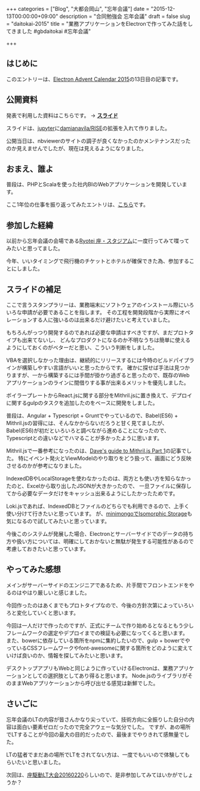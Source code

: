 +++
categories = ["Blog", "大都会岡山", "忘年会議"]
date = "2015-12-13T00:00:00+09:00"
description = "合同勉強会 忘年会議"
draft = false
slug = "daitokai-2015"
title = "業務アプリケーションをElectronで作ってみた話をしてきました #gbdaitokai #忘年会議"

+++

## はじめに

このエントリーは、[Electron Advent Calendar 2015](http://qiita.com/advent-calendar/2015/electron)の13日目の記事です。

## 公開資料

発表で利用した資料はこちらです。 -> **[スライド](http://nbviewer.ipython.org/format/slides/github/grimrose/gbdaitokai2015/blob/4b8f0eefd0ee5cdcca1e0af072c6754b2b9b3163/Business%20applications%20written%20in%20Electron.ipynb#/)**

スライドは、[jupyter](http://jupyter.org)に[damianavila/RISE](https://github.com/damianavila/RISE)の拡張を入れて作りました。

公開当日は、nbviewerのサイトの調子が良くなかったのかメンテナンスだったのか見えませんでしたが、現在は見えるようになりました。

## おまえ、誰よ

普段は、PHPとScalaを使った社内BIのWebアプリケーションを開発しています。

ここ1年位の仕事を振り返ってみたエントリは、[こちら](/2015/12/career-change)です。

## 参加した経緯

以前から忘年会議の会場である[Ryotei 座・スタジアム](http://www.233-3959.com/ryoutei/index.html)に一度行ってみて喋ってみたいと思ってました。

今年、いいタイミングで飛行機のチケットとホテルが確保できた為、参加することにしました。

## スライドの補足

ここで言うスタンプラリーは、業務端末にソフトウェアのインストール際にいろいろな申請が必要であることを指します。
その工程を開発段階から実際にオペレーションする人に強いるのは出来るだけ避けたいと考えていました。

もちろんがっつり開発するのであれば必要な申請はすべきですが、まだプロトタイプも出来てないし、
どんなプロダクトになるのか不明なうちは簡単に使えるようにしておくのがベターだと思い、こういう判断をしました。

VBAを選択しなかった理由は、継続的にリリースするには今時のビルドパイプラインが構築しやすい言語がいいと思ったからです。
確かに探せば手法は見つかりますが、一から構築するには手間が掛かり過ぎると思ったので、既存のWebアプリケーションのラインに間借りする事が出来るメリットを優先しました。

ボイラープレートからReact.jsに関する部分をMithril.jsに置き換えて、デプロイに関するgulpのタスクを追加したのをベースに開発をしました。

普段は、Angular + Typescript + Gruntでやっているので、Babel(ES6) + Mithril.jsの習得には、そんなかからないだろうと甘く見てましたが、
Babel(ES6)が初だといろいろと調べながら進めることになったので、Typescriptとの違いなどでハマることが多かったように思います。

Mithril.jsで一番参考になったのは、[Dave's guide to Mithril.js Part 1](http://ratfactor.com/daves-guide-to-mithril-js?/shire)の記事でした。
特にイベント発火とViewModelのやり取りをどう扱って、画面にどう反映させるのかが参考になりました。

IndexedDBやLocalStorageを使わなかったのは、両方とも使い方を知らなかったのと、Excelから取り出したJSONが大きかったので、
一旦ファイルに保存してから必要なデータだけをキャッシュ出来るようにしたかったためです。

Loki.jsであれば、IndexedDBとファイルのどちらでも利用できるので、上手く使い分けて行きたいと思っています。
が、[minimongoでIsomorphic Storage](http://qiita.com/mizchi/items/e42cdf9eb0707fe86974)も気になるので試してみたいと思っています。

今後このシステムが発展した場合、Electronとサーバーサイドでのデータの持ち方や扱い方については、明確にしておかないと無駄が発生する可能性があるので考慮しておきたいと思っています。

## やってみた感想

メインがサーバーサイドのエンジニアであるため、片手間でフロントエンドをやるのはやはり厳しいと感じました。

今回作ったのはあくまでもプロトタイプなので、今後の方針次第によっていろいろと変化していくと思います。

今回は一人だけで作ったのですが、正式にチームで作り始めるとなるともう少しフレームワークの選定やデプロイまでの検証も必要になってくると思います。
また、bowerに依存している箇所をnpmに集約したいので、gulp + bowerでやっているCSSフレームワークやfont-awesomeに関する箇所をどのように変えていけば良いのか、情報を探してみたいと思います。

デスクトップアプリもWebと同じように作っていけるElectronは、業務アプリケーションとしての選択肢としてあり得ると思います。
Node.jsのライブラリがそのままWebアプリケーションから呼び出せる感覚は新鮮でした。

## さいごに

忘年会議のLTの内容が皆さんかなり尖っていて、技術方向に全振りした自分の内容は面白い要素ゼロだったので完全アウェーな気分でした。
ですが、あの場所でLTすることが今回の最大の目的だったので、最後までやりきれて感無量でした。

LTの猛者でまだあの場所でLTをされてない方は、一度でもいいので体験してもらいたいと思いました。

次回は、[座駆動LT大会20160220](https://gbdaitokai.doorkeeper.jp/events/35265)らしいので、是非参加してみてはいかがでしょうか？
